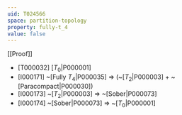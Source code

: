 ```yaml
---
uid: T024566
space: partition-topology
property: fully-t_4
value: false
---
```

[[Proof]]

* [T000032] [$T_0$|P000001]
* [I000171] ~[Fully $T_4$|P000035] => (~[$T_2$|P000003] + ~[Paracompact|P000030])
* [I000173] ~[$T_2$|P000003] => ~[Sober|P000073]
* [I000174] ~[Sober|P000073] => ~[$T_0$|P000001]

